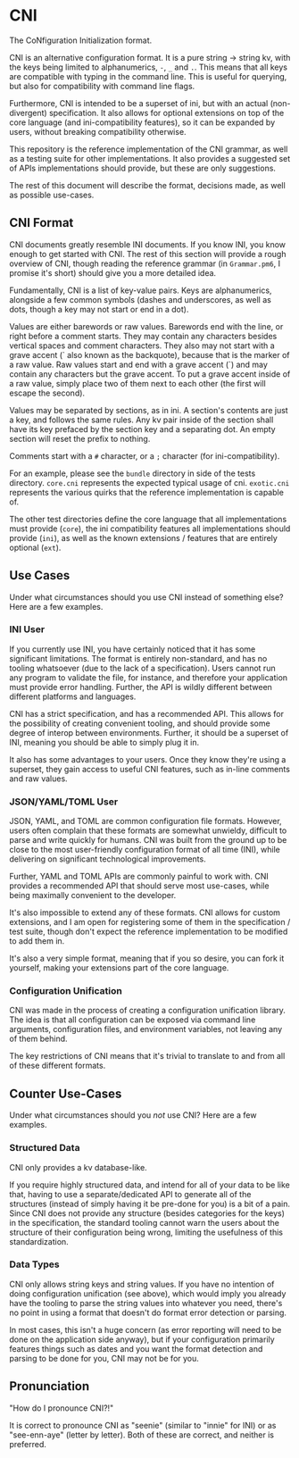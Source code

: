 # CNI
The CoNfiguration Initialization format.

CNI is an alternative configuration format.
It is a pure string -> string kv, with the keys being limited to alphanumerics, `-`, `_` and `.`.
This means that all keys are compatible with typing in the command line.
This is useful for querying, but also for compatibility with command line flags.

Furthermore, CNI is intended to be a superset of ini, but with an actual (non-divergent) specification.
It also allows for optional extensions on top of the core language (and ini-compatibility features),
so it can be expanded by users, without breaking compatibility otherwise.

This repository is the reference implementation of the CNI grammar, as well as a testing suite for other implementations.
It also provides a suggested set of APIs implementations should provide, but these are only suggestions.

The rest of this document will describe the format, decisions made, as well as possible use-cases.

## CNI Format
CNI documents greatly resemble INI documents.
If you know INI, you know enough to get started with CNI.
The rest of this section will provide a rough overview of CNI,
though reading the reference grammar (in `Grammar.pm6`, I promise it's short) should give you a more detailed idea.

Fundamentally, CNI is a list of key-value pairs.
Keys are alphanumerics, alongside a few common symbols
(dashes and underscores, as well as dots, though a key may not start or end in a dot).

Values are either barewords or raw values.
Barewords end with the line, or right before a comment starts.
They may contain any characters besides vertical spaces and comment characters.
They also may not start with a grave accent (\` also known as the backquote), because that is the marker of a raw value.
Raw values start and end with a grave accent (\`) and may contain any characters but the grave accent.
To put a grave accent inside of a raw value, simply place two of them next to each other (the first will escape the second).

Values may be separated by sections, as in ini.
A section's contents are just a key, and follows the same rules.
Any kv pair inside of the section shall have its key prefaced by the section key and a separating dot.
An empty section will reset the prefix to nothing.

Comments start with a `#` character, or a `;` character (for ini-compatibility).

For an example, please see the `bundle` directory in side of the tests directory.
`core.cni` represents the expected typical usage of cni.
`exotic.cni` represents the various quirks that the reference implementation is capable of.

The other test directories define the core language that all implementations must provide (`core`),
the ini compatibility features all implementations should provide (`ini`),
as well as the known extensions / features that are entirely optional (`ext`).

## Use Cases
Under what circumstances should you use CNI instead of something else?
Here are a few examples.

### INI User
If you currently use INI, you have certainly noticed that it has some significant limitations.
The format is entirely non-standard, and has no tooling whatsoever (due to the lack of a specification).
Users cannot run any program to validate the file, for instance, and therefore your application must provide error handling.
Further, the API is wildly different between different platforms and languages.

CNI has a strict specification, and has a recommended API.
This allows for the possibility of creating convenient tooling, and should provide some degree of interop between environments.
Further, it should be a superset of INI, meaning you should be able to simply plug it in.

It also has some advantages to your users.
Once they know they're using a superset, they gain access to useful CNI features,
such as in-line comments and raw values.

### JSON/YAML/TOML User
JSON, YAML, and TOML are common configuration file formats.
However, users often complain that these formats are somewhat unwieldy, difficult to parse and write quickly for humans.
CNI was built from the ground up to be close to the most user-friendly configuration format of all time (INI),
while delivering on significant technological improvements.

Further, YAML and TOML APIs are commonly painful to work with.
CNI provides a recommended API that should serve most use-cases, while being maximally convenient to the developer.

It's also impossible to extend any of these formats.
CNI allows for custom extensions, and I am open for registering some of them in the specification / test suite,
though don't expect the reference implementation to be modified to add them in.

It's also a very simple format, meaning that if you so desire, you can fork it yourself,
making your extensions part of the core language.

### Configuration Unification
CNI was made in the process of creating a configuration unification library.
The idea is that all configuration can be exposed via
command line arguments, configuration files, and environment variables,
not leaving any of them behind.

The key restrictions of CNI means that it's trivial to translate to and from all of these different formats.

## Counter Use-Cases
Under what circumstances should you *not* use CNI?
Here are a few examples.

### Structured Data
CNI only provides a kv database-like.

If you require highly structured data, and intend for all of your data to be like that,
having to use a separate/dedicated API to generate all of the structures
(instead of simply having it be pre-done for you) is a bit of a pain.
Since CNI does not provide any structure (besides categories for the keys) in the specification,
the standard tooling cannot warn the users about the structure of their configuration being wrong,
limiting the usefulness of this standardization.

### Data Types
CNI only allows string keys and string values.
If you have no intention of doing configuration unification (see above),
which would imply you already have the tooling to parse the string values into whatever you need,
there's no point in using a format that doesn't do format error detection or parsing.

In most cases, this isn't a huge concern
(as error reporting will need to be done on the application side anyway),
but if your configuration primarily features things such as dates
and you want the format detection and parsing to be done for you,
CNI may not be for you.

## Pronunciation
"How do I pronounce CNI?!"

It is correct to pronounce CNI as "seenie" (similar to "innie" for INI) or as "see-enn-aye" (letter by letter).
Both of these are correct, and neither is preferred.
